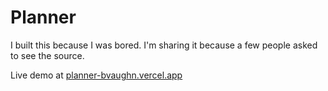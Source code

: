 # Planner

I built this because I was bored. I'm sharing it because a few people asked to see the source.

Live demo at [planner-bvaughn.vercel.app](https://planner-bvaughn.vercel.app/)